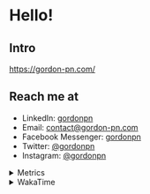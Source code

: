 # Hello!

## Intro

<https://gordon-pn.com/>

## Reach me at

- LinkedIn: [gordonpn](https://www.linkedin.com/in/gordonpn/)
- Email: [contact@gordon-pn.com](mailto:contact@gordon-pn.com)
- Facebook Messenger: [gordonpn](https://www.messenger.com/t/Gordonpn)
- Twitter: [@gordonpn](https://twitter.com/Gordonpn)
- Instagram: [@gordonpn](https://www.instagram.com/gordonpn/)

<details>
  <summary>Metrics</summary>

  <img align="center" src="https://github.com/gordonpn/gordonpn/blob/master/github-metrics.svg" alt="GitHub Metrics">

</details>

<details>
  <summary>WakaTime</summary>

  <!--START_SECTION:waka-->
📊 **This Week I Spent My Time On** 

```text
💬 Programming Languages: 
Java                     9 hrs 16 mins       ████████████░░░░░░░░░░░░░   47.48 % 
JavaScript               2 hrs 31 mins       ███░░░░░░░░░░░░░░░░░░░░░░   12.95 % 
JSON                     2 hrs 29 mins       ███░░░░░░░░░░░░░░░░░░░░░░   12.74 % 
Brazil Dependency Config 1 hr 14 mins        ██░░░░░░░░░░░░░░░░░░░░░░░   06.35 % 
XML                      1 hr 6 mins         █░░░░░░░░░░░░░░░░░░░░░░░░   05.68 % 

🔥 Editors: 
IntelliJ IDEA            13 hrs 29 mins      █████████████████░░░░░░░░   69.11 % 
VS Code                  6 hrs 1 min         ████████░░░░░░░░░░░░░░░░░   30.89 % 
```


 Last Updated on 21/12/2024 16:23:20 UTC
<!--END_SECTION:waka-->
</details>
